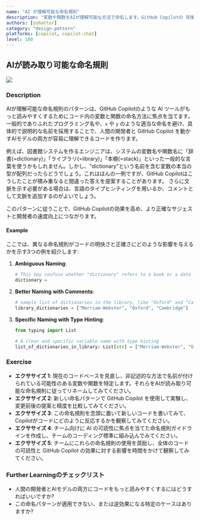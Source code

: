 ```yaml
---
name: "AI が理解可能な命名規則"
description: "変数や関数をAIが理解可能な方法で命名します。GitHub Copilotの 背後にある AI は大規模言語モデルベースで、本質的に自然言語モデルなので、自然言語としてコードを理解します。適当な命名は提案の質を落とす可能性があります。"
authors: [yuhattor] 
category: "design-pattern"
platforms: [copilot, copilot-chat]
level: 100
---
```


## AIが読み取り可能な命名規則

[<img src="https://img.shields.io/badge/Lv2-Practically_Viable_Pattern-green">](https://github.com/orgs/AI-Native-Development/projects/1/)

### Description

AIが理解可能な命名規則のパターンは、GitHub Copilotのような AI ツールがもっと読みやすくするためにコード内の変数と関数の命名方法に焦点を当てます。一般的でありふれたプログラミング名や、`x` や `y` のような適当な命名を避け、具体的で説明的な名前を採用することで、人間の開発者と GitHub Copilot を動かすAIモデルの両方が容易に理解できるコードを作ります。

例えば、図書館システムを作るエンジニアは、システムの変数名や関数名に「辞書(=dictionary)」「ライブラリ(=library)」「本棚(=stack)」といった一般的な言葉を使うかもしれません。しかし、"dictionary"という名前を含む変数の本当の型が配列だったらどうでしょう。これはほんの一例ですが、GitHub Copilotはこうしたことが積み重なると間違った答えを提案することがあります。
さらに文脈を示す必要がある場合は、言語のタイプヒンティングを用いるか、コメントとして文脈を追加するのがよいでしょう。

このパターンに従うことで、GitHub Copilotの効果を高め、より正確なサジェストと開発者の速度向上につながります。

#### Example

ここでは、異なる命名規則がコードの明快さと正確さにどのような影響を与えるかを示す3つの例を紹介します: 

1. **Ambiguous Naming**:
   ```python
   # This may confuse whether "dictionary" refers to a book or a data type
   dictionary = 
   ```

2. **Better Naming with Comments**:
   ```python
   # sample list of dictionaries in the library, like "Oxford" and "Cambridge"
   library_dictionaries = ["Merriam-Webster", "Oxford", "Cambridge"]
   ```

3. **Specific Naming with Type Hinting**:
   ```python
   from typing import List

   # A clear and specific variable name with type hinting
   list_of_dictionaries_in_library: List[str] = ["Merriam-Webster", "Oxford", "Cambridge"]
   ```

### Exercise

- **エクササイズ 1**: 現在のコードベースを見直し、非記述的な方法で名前が付けられている可能性のある変数や関数を特定します。それらをAIが読み取り可能な命名規則に従ってリネームしてみてください。
- **エクササイズ 2**: 新しい命名パターンで GitHub Copilot を使用して実験し、変更前後の提案と精度を比較してみてください。
- **エクササイズ 3**: この命名規則を念頭に置いて新しいコードを書いてみて、Copilotがコードにどのように反応するかを観察してみてください。
- **エクササイズ 4**: チーム向けに AI の可読性に焦点を当てた命名規則ガイドラインを作成し、チームのコーディング標準に組み込んでみてください。
- **エクササイズ 5**: チームにこれらの命名規則の使用を奨励し、全体のコードの可読性と GitHub Copilot の効果に対する影響を時間をかけて観察してみてください。

### Further Learningのチェックリスト

- 人間の開発者とAIモデルの両方にコードをもっと読みやすくするにはどうすればいいですか?
- この命名パターンが適用できない、または逆効果になる特定のケースはありますか?

